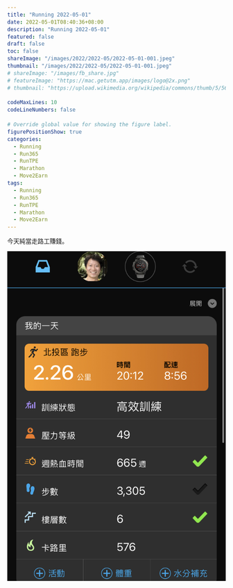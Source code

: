 ```yaml
---
title: "Running 2022-05-01"
date: 2022-05-01T08:40:36+08:00
description: "Running 2022-05-01"
featured: false
draft: false
toc: false
shareImage: "/images/2022/2022-05/2022-05-01-001.jpeg"
thumbnail: "/images/2022/2022-05/2022-05-01-001.jpeg"
# shareImage: "/images/fb_share.jpg"
# featureImage: "https://mac.getutm.app/images/logo@2x.png"
# thumbnail: "https://upload.wikimedia.org/wikipedia/commons/thumb/5/56/UTM_Logo.png/440px-UTM_Logo.png"

codeMaxLines: 10
codeLineNumbers: false

# Override global value for showing the figure label.
figurePositionShow: true
categories:
  - Running
  - Run365
  - RunTPE
  - Marathon
  - Move2Earn
tags:
  - Running
  - Run365
  - RunTPE
  - Marathon
  - Move2Earn
---
```



今天純當走路工賺錢。
<!--more-->
![](/images/2022/2022-05/2022-05-01-001.jpeg)
